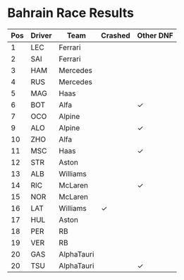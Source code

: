 # Bahrain Race Results
| Pos | Driver | Team       | Crashed | Other DNF |
| --- | ------ | ---------- | ------- | --------- |
| 1   | LEC    | Ferrari    |         |           |
| 2   | SAI    | Ferrari    |         |           |
| 3   | HAM    | Mercedes   |         |           |
| 4   | RUS    | Mercedes   |         |           |
| 5   | MAG    | Haas       |         |           |
| 6   | BOT    | Alfa       |         | ✓         |
| 7   | OCO    | Alpine     |         |           |
| 9   | ALO    | Alpine     |         | ✓         |
| 10  | ZHO    | Alfa       |         |           |
| 11  | MSC    | Haas       |         | ✓         | 
| 12  | STR    | Aston      |         |           |
| 13  | ALB    | Williams   |         |           |
| 14  | RIC    | McLaren    |         | ✓         |
| 15  | NOR    | McLaren    |         |           |
| 16  | LAT    | Williams   | ✓       |           |
| 17  | HUL    | Aston      |         |           |
| 18  | PER    | RB         |         |           |
| 19  | VER    | RB         |         |           |
| 20  | GAS    | AlphaTauri |         |           |
| 20  | TSU    | AlphaTauri |         | ✓         |
